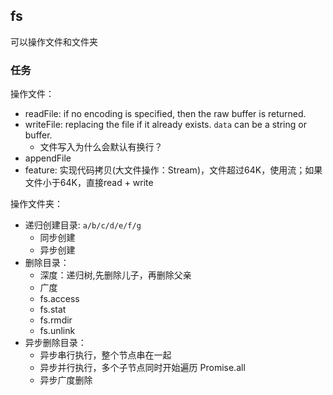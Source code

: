 ## fs
可以操作文件和文件夹

### 任务
操作文件：  
* readFile: if no encoding is specified, then the raw buffer is returned.
* writeFile: replacing the file if it already exists. `data` can be a string or buffer.
  * 文件写入为什么会默认有换行？
* appendFile
* feature: 实现代码拷贝(大文件操作：Stream)，文件超过64K，使用流；如果文件小于64K，直接read + write

操作文件夹：  
* 递归创建目录: `a/b/c/d/e/f/g`
  * 同步创建
  * 异步创建
* 删除目录：
  * 深度：递归树,先删除儿子，再删除父亲
  * 广度
  * fs.access
  * fs.stat
  * fs.rmdir
  * fs.unlink
* 异步删除目录：
  * 异步串行执行，整个节点串在一起
  * 异步并行执行，多个子节点同时开始遍历 Promise.all
  * 异步广度删除
